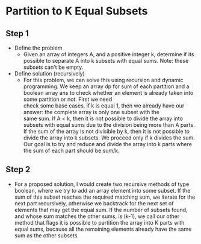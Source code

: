 # Partition to K Equal Subsets
## Step 1
  - Define the problem
    - Given an array of integers A, and a positive integer k, determine if its possible to separate A into k subsets with equal sums. 
    Note: these subsets can't be empty.
  - Define solution (recursively)
    - For this problem, we can solve this using recursion and dynamic programming. We keep an array dp for sum of each 
    partition and a boolean array ans to check whether an element is already taken into some partition or not. First we need  
    check some base cases, if k is equal 1, then we already have our answer: the complete array is only one subset with the   
    same sum. If A < k, then it is not possible to divide the array into subsets with equal sums due to the division being 
    more than A parts. If the sum of the array is not divisible by k, then it is not possible to divide the array into k 
    subsets. We proceed only if k divides the sum. Our goal is to try and reduce and divide the array into k parts where the 
    sum of each part should be sum/k.
## Step 2
  - For a proposed solution, I would create two recursive methods of type boolean, where we try to add an array element into 
  some subset. If the sum of this subset reaches the required matching sum, we iterate for the next part recursively, 
  otherwise we backtrack for the next set of elements that may get the equal sum. If the number of subsets found, and whose 
  sum matches the other sums, is (k-1), we call our other method that flags it is possible to partition the array into K parts 
  with equal sums, because all the remaining elements already have the same sum as the other subsets.
